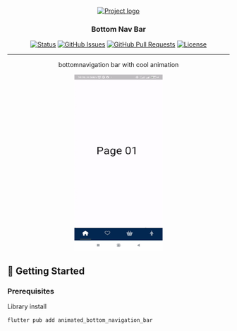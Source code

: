 <p align="center">
  <a href="" rel="noopener">
 <img width=200px height=200px src="https://i.imgur.com/6wj0hh6.jpg" alt="Project logo"></a>
</p>

<h3 align="center">Bottom Nav Bar</h3>

<div align="center">

[![Status](https://img.shields.io/badge/status-active-success.svg)]()
[![GitHub Issues](https://img.shields.io/github/issues/kylelobo/The-Documentation-Compendium.svg)](https://github.com/kylelobo/The-Documentation-Compendium/issues)
[![GitHub Pull Requests](https://img.shields.io/github/issues-pr/kylelobo/The-Documentation-Compendium.svg)](https://github.com/kylelobo/The-Documentation-Compendium/pulls)
[![License](https://img.shields.io/badge/license-MIT-blue.svg)](/LICENSE)

</div>

---

<p align="center"> bottomnavigation bar with cool animation
    <br> 
</p>
<p align="center">
  <img src="https://github.com/Kaies00/FlutterGudeline/blob/master/lib/02_Bottom_Nav_Bar/BottomTabBar.gif" width="200" height="400">

</p>



## 🏁 Getting Started <a name = "getting_started"></a>


### Prerequisites

Library install

```
flutter pub add animated_bottom_navigation_bar
```
